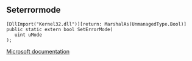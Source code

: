 ## Seterrormode

```
[DllImport("Kernel32.dll")][return: MarshalAs(UnmanagedType.Bool)]
public static extern bool SetErrorMode(
   uint uMode
);
```

[Microsoft documentation](https://docs.microsoft.com/en-us/windows/win32/api/errhandlingapi/nf-errhandlingapi-seterrormode)
